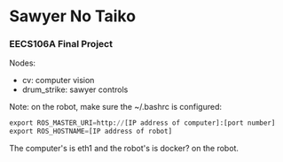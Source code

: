 # Sawyer No Taiko
### EECS106A Final Project

Nodes:
- cv: computer vision
- drum_strike: sawyer controls

Note: on the robot, make sure the ~/.bashrc is configured:
```py
export ROS_MASTER_URI=http://[IP address of computer]:[port number]
export ROS_HOSTNAME=[IP address of robot]
```
The computer's is eth1 and the robot's is docker? on the robot.